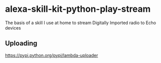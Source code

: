 # alexa-skill-kit-python-play-stream
The basis of a skill I use at home to stream Digitally Imported radio to Echo devices

## Uploading

https://pypi.python.org/pypi/lambda-uploader

